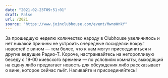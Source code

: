 ```yaml
---
date: "2021-02-23T09:51:01"
draft: False
url: /2021
source: "https://www.joinclubhouse.com/event/MwnoWnkY"
---
```


За прошедшую неделю количество народу в Clubhouse увеличилось и нет никакой причины не устроить очередные посиделки вокруг новостей с вином — тем более, что к нам могут присоединиться и другие ведущие Радио-Т. Короче, настраивайтесь на неторопливую беседу с 19-00 киевского времени — по условиям комнаты, выходящий на сцену либо предлагает новость для обсуждения либо рассказывает о вине, которое сейчас пьёт. 
Наливайте и присоединяйтесь!
